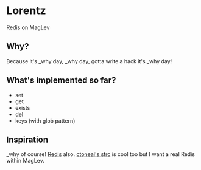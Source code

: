 # Lorentz

Redis on MagLev

## Why?

Because it's \_why day, \_why day, gotta write a hack it's \_why day!

## What's implemented so far?

* set
* get
* exists
* del
* keys (with glob pattern)

## Inspiration

\_why of course! [Redis](http://redis.io) also. [ctoneal's strc](https://github.com/ctoneal/strc) is cool too but I want a real Redis within MagLev.
